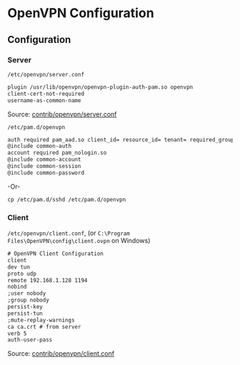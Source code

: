# OpenVPN Configuration

## Configuration

### Server

`/etc/openvpn/server.conf`

```txt
plugin /usr/lib/openvpn/openvpn-plugin-auth-pam.so openvpn
client-cert-not-required
username-as-common-name
```

Source: [contrib/openvpn/server.conf](../contrib/openvpn/server.conf)

`/etc/pam.d/openvpn`

```txt
auth required pam_aad.so client_id= resource_id= tenant= required_group_id=
@include common-auth
account required pam_nologin.so
@include common-account
@include common-session
@include common-password
```

-Or-

```terminal
cp /etc/pam.d/sshd /etc/pam.d/openvpn
```

### Client

`/etc/openvpn/client.conf`, (or `C:\Program Files\OpenVPN\config\client.ovpn` on Windows)

```txt
# OpenVPN Client Configuration
client
dev tun
proto udp
remote 192.168.1.128 1194
nobind
;user nobody
;group nobody
persist-key
persist-tun
;mute-replay-warnings
ca ca.crt # from server
verb 5
auth-user-pass
```

Source: [contrib/openvpn/client.conf](../contrib/openvpn/client.conf)

